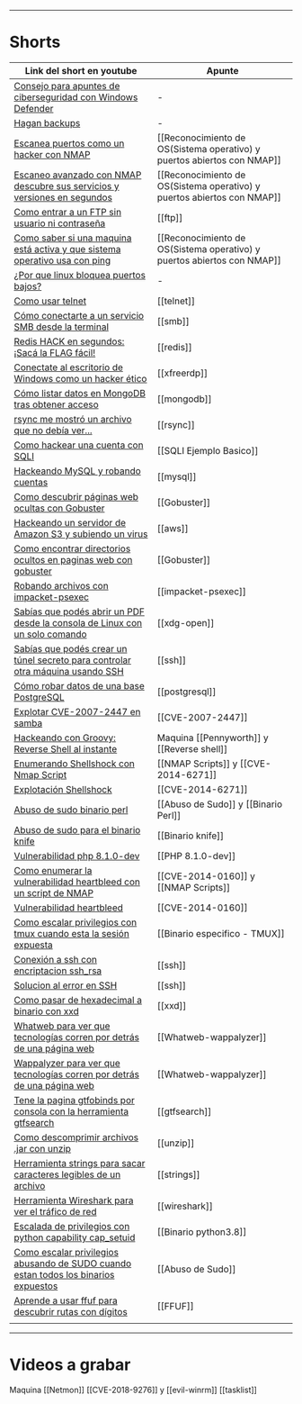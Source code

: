 
---------
# Shorts

| Link del short en youtube                                                                                                         | Apunte                                                                  |
| --------------------------------------------------------------------------------------------------------------------------------- | ----------------------------------------------------------------------- |
| [Consejo para apuntes de ciberseguridad con Windows Defender](https://www.youtube.com/shorts/2iB96dfhToM)                         | -                                                                       |
| [Hagan backups](https://www.youtube.com/shorts/VemUMgC1iHA)                                                                       | -                                                                       |
| [Escanea puertos como un hacker con NMAP](https://www.youtube.com/shorts/0S31sKGEyiw)                                             | [[Reconocimiento de OS(Sistema operativo) y puertos abiertos con NMAP]] |
| [Escaneo avanzado con NMAP descubre sus servicios y versiones en segundos](https://www.youtube.com/shorts/PsEygLODdIQ)            | [[Reconocimiento de OS(Sistema operativo) y puertos abiertos con NMAP]] |
| [Como entrar a un FTP sin usuario ni contraseña](https://www.youtube.com/shorts/7_-zfMj1H-M)                                      | [[ftp]]                                                                 |
| [Como saber si una maquina está activa y que sistema operativo usa con ping](https://www.youtube.com/shorts/xOE_D8P1BkI)          | [[Reconocimiento de OS(Sistema operativo) y puertos abiertos con NMAP]] |
| [¿Por que linux bloquea puertos bajos?](https://www.youtube.com/shorts/eTbLyVVCBls)                                               | -                                                                       |
| [Como usar telnet](https://www.youtube.com/shorts/SNs4wKR7d4Y)                                                                    | [[telnet]]                                                              |
| [Cómo conectarte a un servicio SMB desde la terminal](https://www.youtube.com/shorts/7FBiN1hahYg)                                 | [[smb]]                                                                 |
| [Redis HACK en segundos: ¡Sacá la FLAG fácil!](https://www.youtube.com/shorts/RoQE00TeS0k)                                        | [[redis]]                                                               |
| [Conectate al escritorio de Windows como un hacker ético](https://www.youtube.com/shorts/WuLjupq7hjU)                             | [[xfreerdp]]                                                            |
| [Cómo listar datos en MongoDB tras obtener acceso](https://www.youtube.com/shorts/pQJzx299XJo)                                    | [[mongodb]]                                                             |
| [rsync me mostró un archivo que no debía ver...](https://www.youtube.com/shorts/hqfqPp6qvB4)                                      | [[rsync]]                                                               |
| [Como hackear una cuenta con SQLI](https://www.youtube.com/shorts/Tixva6wXKyA)                                                    | [[SQLI Ejemplo Basico]]                                                 |
| [Hackeando MySQL y robando cuentas](https://www.youtube.com/shorts/NBFwToUQVy0)                                                   | [[mysql]]                                                               |
| [Como descubrir páginas web ocultas con Gobuster](https://www.youtube.com/shorts/FQDdK69u3NI)                                     | [[Gobuster]]                                                            |
| [Hackeando un servidor de Amazon S3 y subiendo un virus](https://www.youtube.com/shorts/OOFbeFw31_I)                              | [[aws]]                                                                 |
| [Como encontrar directorios ocultos en paginas web con gobuster](https://www.youtube.com/shorts/1uPFj6wIpuI)                      | [[Gobuster]]                                                            |
| [Robando archivos con impacket-psexec](https://www.youtube.com/shorts/22XDuzB8t3s)                                                | [[impacket-psexec]]                                                     |
| [Sabías que podés abrir un PDF desde la consola de Linux con un solo comando](https://www.youtube.com/shorts/N7Yv5i_KKLg)         | [[xdg-open]]                                                            |
| [Sabías que podés crear un túnel secreto para controlar otra máquina usando SSH](https://www.youtube.com/shorts/n3E_XMVKUiQ)      | [[ssh]]                                                                 |
| [Cómo robar datos de una base PostgreSQL](https://www.youtube.com/shorts/zF717-Ot4G4)                                             | [[postgresql]]                                                          |
| [Explotar CVE-2007-2447 en samba](https://www.youtube.com/shorts/YC8HYAKu0Mc)                                                     | [[CVE-2007-2447]]                                                       |
| [Hackeando con Groovy: Reverse Shell al instante](https://www.youtube.com/shorts/tfZ-K5dKwIk)                                     | Maquina [[Pennyworth]] y [[Reverse shell]]                              |
| [Enumerando Shellshock con Nmap Script](https://www.youtube.com/shorts/2LcW0UnaReo)                                               | [[NMAP Scripts]] y  [[CVE-2014-6271]]                                   |
| [Explotación Shellshock](https://www.youtube.com/shorts/OU6y3nOq1Z8)                                                              | [[CVE-2014-6271]]                                                       |
| [Abuso de sudo binario perl](https://www.youtube.com/shorts/WHBo6vcnZDc)                                                          | [[Abuso de Sudo]] y [[Binario Perl]]                                    |
| [Abuso de sudo para el binario knife](https://www.youtube.com/shorts/_SmqVrK0J50)                                                 | [[Binario knife]]                                                       |
| [Vulnerabilidad php 8.1.0-dev](https://www.youtube.com/shorts/Nez1cqWZMKM)                                                        | [[PHP 8.1.0-dev]]                                                       |
| [Como enumerar la vulnerabilidad heartbleed con un script de NMAP](https://youtube.com/shorts/jXVsIrF0_7M)                        | [[CVE-2014-0160]] y [[NMAP Scripts]]                                    |
| [Vulnerabilidad heartbleed](https://www.youtube.com/shorts/4XzNaw3uJK8)                                                           | [[CVE-2014-0160]]                                                       |
| [Como escalar privilegios con tmux cuando esta la sesión expuesta](https://www.youtube.com/shorts/0gjetSlW8Zw)                    | [[Binario especifico - TMUX]]                                           |
| [Conexión a ssh con encriptacion ssh_rsa](https://www.youtube.com/shorts/Ld2ll8nqq5c)                                             | [[ssh]]                                                                 |
| [Solucion al error en SSH](https://www.youtube.com/shorts/oB3zYX3a0g8)                                                            | [[ssh]]                                                                 |
| [Como pasar de hexadecimal a binario con xxd](https://www.youtube.com/shorts/-vv99jCVuzw)                                         | [[xxd]]                                                                 |
| [Whatweb para ver que tecnologías corren por detrás de una página web ](https://www.youtube.com/shorts/HhoFGxyUuiE)               | [[Whatweb-wappalyzer]]                                                  |
| [Wappalyzer para ver que tecnologías corren por detrás de una página web](https://www.youtube.com/shorts/AKHPpHv-IJA)             | [[Whatweb-wappalyzer]]                                                  |
| [Tene la pagina gtfobinds por consola con la herramienta gtfsearch](https://www.youtube.com/shorts/YS7YBFLy1dE)                   | [[gtfsearch]]                                                           |
| [Como descomprimir archivos .jar con unzip](https://www.youtube.com/shorts/M4nYzTirbzg)                                           | [[unzip]]                                                               |
| [Herramienta strings para sacar caracteres legibles de un archivo](https://www.youtube.com/shorts/aJ9dfONTcok)                    | [[strings]]                                                             |
| [Herramienta Wireshark para ver el tráfico de red](https://www.youtube.com/shorts/oLpkQTxlMYA)                                    | [[wireshark]]                                                           |
| [Escalada de privilegios con python capability cap_setuid](https://www.youtube.com/shorts/uQKc666zxh0)                            | [[Binario python3.8]]                                                   |
| [Como escalar privilegios abusando de SUDO cuando estan todos los binarios expuestos](https://www.youtube.com/shorts/5tRhQwMtbao) | [[Abuso de Sudo]]                                                       |
| [Aprende a usar ffuf para descubrir rutas con dígitos](https://www.youtube.com/shorts/ASTlbIWQWos)                                | [[FFUF]]                                                                |
|                                                                                                                                   |                                                                         |

-------
# Videos a grabar

Maquina [[Netmon]]
	[[CVE-2018-9276]] y [[evil-winrm]] [[tasklist]]